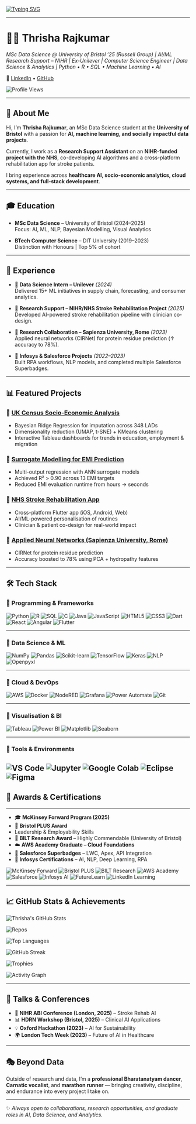 [![Typing SVG](https://readme-typing-svg.demolab.com?font=Fira+Code&weight=600&size=22&pause=600&color=007BFF&center=true&vCenter=true&width=1000&lines=MSc+Data+Science+%40+Bristol+’25+(Russell+Group);AI%2FML+Research+Support+–+NIHR;Ex-Unilever+%7C+CS+Engineer;Python+•+R+•+SQL+•+Machine+Learning+•+AI)](https://git.io/typing-svg)

---

# 👩‍💻 Thrisha Rajkumar  

*MSc Data Science @ University of Bristol ’25 (Russell Group) | AI/ML Research Support – NIHR | Ex-Unilever | Computer Science Engineer | Data Science & Analytics | Python • R • SQL • Machine Learning • AI*


🔗 [LinkedIn](https://www.linkedin.com/in/thrisha-rajkumar/) • [GitHub](https://github.com/thrisharajkumar)  

![Profile Views](https://komarev.com/ghpvc/?username=thrisharajkumar&color=brightgreen&style=flat-square)  

---

## 👋 About Me  

Hi, I’m **Thrisha Rajkumar**, an MSc Data Science student at the **University of Bristol** with a passion for **AI, machine learning, and socially impactful data projects**.  

Currently, I work as a **Research Support Assistant** on an **NIHR-funded project with the NHS**, co-developing AI algorithms and a cross-platform rehabilitation app for stroke patients.  

I bring experience across **healthcare AI, socio-economic analytics, cloud systems, and full-stack development**.  

---
## 🎓 Education  

- **MSc Data Science** – University of Bristol (2024–2025)  
  Focus: AI, ML, NLP, Bayesian Modelling, Visual Analytics  

- **BTech Computer Science** – DIT University (2019–2023)  
  Distinction with Honours | Top 5% of cohort  

---

## 💼 Experience  

- 🏢 **Data Science Intern – Unilever** *(2024)*  
  Delivered 15+ ML initiatives in supply chain, forecasting, and consumer analytics.  

- 🏥 **Research Support – NIHR/NHS Stroke Rehabilitation Project** *(2025)*  
  Developed AI-powered stroke rehabilitation pipeline with clinician co-design.  

- 🧪 **Research Collaboration – Sapienza University, Rome** *(2023)*  
  Applied neural networks (CIRNet) for protein residue prediction (↑ accuracy to 78%).  

- 🏫 **Infosys & Salesforce Projects** *(2022–2023)*  
  Built RPA workflows, NLP models, and completed multiple Salesforce Superbadges.  

---

## 📊 Featured Projects  

### 🔹 [UK Census Socio-Economic Analysis](#)  
- Bayesian Ridge Regression for imputation across 348 LADs  
- Dimensionality reduction (UMAP, t-SNE) + KMeans clustering  
- Interactive Tableau dashboards for trends in education, employment & migration  

### 🔹 [Surrogate Modelling for EMI Prediction](#)  
- Multi-output regression with ANN surrogate models  
- Achieved R² > 0.90 across 13 EMI targets  
- Reduced EMI evaluation runtime from hours → seconds  

### 🔹 [NHS Stroke Rehabilitation App](#)  
- Cross-platform Flutter app (iOS, Android, Web)  
- AI/ML-powered personalisation of routines  
- Clinician & patient co-design for real-world impact  

### 🔹 [Applied Neural Networks (Sapienza University, Rome)](#)  
- CIRNet for protein residue prediction  
- Accuracy boosted to 78% using PCA + hydropathy features  

---
## 🛠️ Tech Stack  

### 🔹 Programming & Frameworks  
![Python](https://img.shields.io/badge/Python-3776AB?style=for-the-badge&logo=python&logoColor=white)
![R](https://img.shields.io/badge/R-276DC3?style=for-the-badge&logo=r&logoColor=white)
![SQL](https://img.shields.io/badge/SQL-003B57?style=for-the-badge&logo=postgresql&logoColor=white)
![C](https://img.shields.io/badge/C-00599C?style=for-the-badge&logo=c&logoColor=white)
![Java](https://img.shields.io/badge/Java-007396?style=for-the-badge&logo=java&logoColor=white)
![JavaScript](https://img.shields.io/badge/JavaScript-F7DF1E?style=for-the-badge&logo=javascript&logoColor=black)
![HTML5](https://img.shields.io/badge/HTML5-E34F26?style=for-the-badge&logo=html5&logoColor=white)
![CSS3](https://img.shields.io/badge/CSS3-1572B6?style=for-the-badge&logo=css3&logoColor=white)
![Dart](https://img.shields.io/badge/Dart-0175C2?style=for-the-badge&logo=dart&logoColor=white)
![React](https://img.shields.io/badge/React-20232A?style=for-the-badge&logo=react&logoColor=61DAFB)
![Angular](https://img.shields.io/badge/Angular-DD0031?style=for-the-badge&logo=angular&logoColor=white)
![Flutter](https://img.shields.io/badge/Flutter-02569B?style=for-the-badge&logo=flutter&logoColor=white)

---

### 🔹 Data Science & ML  
![NumPy](https://img.shields.io/badge/NumPy-013243?style=for-the-badge&logo=numpy&logoColor=white)
![Pandas](https://img.shields.io/badge/Pandas-150458?style=for-the-badge&logo=pandas&logoColor=white)
![Scikit-learn](https://img.shields.io/badge/Scikit--Learn-F7931E?style=for-the-badge&logo=scikit-learn&logoColor=white)
![TensorFlow](https://img.shields.io/badge/TensorFlow-FF6F00?style=for-the-badge&logo=tensorflow&logoColor=white)
![Keras](https://img.shields.io/badge/Keras-D00000?style=for-the-badge&logo=keras&logoColor=white)
![NLP](https://img.shields.io/badge/NLP-BERT%2FLSTM%2FCRF-blueviolet?style=for-the-badge)
![Openpyxl](https://img.shields.io/badge/Openpyxl-FFD43B?style=for-the-badge&logo=python&logoColor=black)

---

### 🔹 Cloud & DevOps  
![AWS](https://img.shields.io/badge/AWS-FF9900?style=for-the-badge&logo=amazon-aws&logoColor=white)
![Docker](https://img.shields.io/badge/Docker-2496ED?style=for-the-badge&logo=docker&logoColor=white)
![NodeRED](https://img.shields.io/badge/Node--RED-8F0000?style=for-the-badge&logo=nodered&logoColor=white)
![Grafana](https://img.shields.io/badge/Grafana-F46800?style=for-the-badge&logo=grafana&logoColor=white)
![Power Automate](https://img.shields.io/badge/Power%20Automate-0066FF?style=for-the-badge&logo=power-automate&logoColor=white)
![Git](https://img.shields.io/badge/Git-F05032?style=for-the-badge&logo=git&logoColor=white)

---

### 🔹 Visualisation & BI  
![Tableau](https://img.shields.io/badge/Tableau-E97627?style=for-the-badge&logo=tableau&logoColor=white)
![Power BI](https://img.shields.io/badge/Power%20BI-F2C811?style=for-the-badge&logo=powerbi&logoColor=black)
![Matplotlib](https://img.shields.io/badge/Matplotlib-00427E?style=for-the-badge&logo=plotly&logoColor=white)
![Seaborn](https://img.shields.io/badge/Seaborn-4C8CBF?style=for-the-badge&logo=python&logoColor=white)

---

### 🔹 Tools & Environments  
![VS Code](https://img.shields.io/badge/VS%20Code-007ACC?style=for-the-badge&logo=visual-studio-code&logoColor=white)
![Jupyter](https://img.shields.io/badge/Jupyter-F37626?style=for-the-badge&logo=jupyter&logoColor=white)
![Google Colab](https://img.shields.io/badge/Google%20Colab-F9AB00?style=for-the-badge&logo=googlecolab&logoColor=black)
![Eclipse](https://img.shields.io/badge/Eclipse-2C2255?style=for-the-badge&logo=eclipse&logoColor=white)
![Figma](https://img.shields.io/badge/Figma-F24E1E?style=for-the-badge&logo=figma&logoColor=white)
---

## 🏅 Awards & Certifications  

---
- 🎓 **McKinsey Forward Program (2025)**
- 🥇 **Bristol PLUS Award**
- Leadership & Employability Skills
- 🧪 **BILT Research Award** – Highly Commendable (University of Bristol)
- ☁️ **AWS Academy Graduate – Cloud Foundations**
- 🔑 **Salesforce Superbadges** – LWC, Apex, API Integration
- 🤖 **Infosys Certifications** – AI, NLP, Deep Learning, RPA

![McKinsey Forward](https://img.shields.io/badge/McKinsey-Forward%20Program-blue?style=for-the-badge&logo=mckinsey&logoColor=white)
![Bristol PLUS](https://img.shields.io/badge/Bristol-PLUS%20Award-9cf?style=for-the-badge&logo=university-of-bristol&logoColor=white)
![BILT Research](https://img.shields.io/badge/BILT-Research%20Award-orange?style=for-the-badge)
![AWS Academy](https://img.shields.io/badge/AWS-Cloud%20Foundations-FF9900?style=for-the-badge&logo=amazon-aws&logoColor=white)
![Salesforce](https://img.shields.io/badge/Salesforce-Superbadges-00A1E0?style=for-the-badge&logo=salesforce&logoColor=white)
![Infosys AI](https://img.shields.io/badge/Infosys-AI%20%7C%20DL%20%7C%20NLP%20%7C%20RPA-blue?style=for-the-badge)
![FutureLearn](https://img.shields.io/badge/FutureLearn-Innovation%20%26%20Enterprise-FF69B4?style=for-the-badge&logo=futurelearn&logoColor=white)
![LinkedIn Learning](https://img.shields.io/badge/LinkedIn-Full%20Stack%20Web%20Development-0A66C2?style=for-the-badge&logo=linkedin&logoColor=white)

---
## 📈 GitHub Stats & Achievements

<!-- Core stats (rounded, gradient bg, gold icons, blue titles) -->
![Thrisha's GitHub Stats](https://github-readme-stats.vercel.app/api?username=thrisharajkumar&show_icons=true&include_all_commits=true&count_private=true&show=prs,issues,contribs,repos&border_radius=20&bg_color=0D1117&title_color=00BFFF&text_color=E6EDF3&icon_color=FFD700)

![Repos](https://github-readme-stats.vercel.app/api/top-repos/?username=thrisharajkumar&theme=radical&border_radius=20)

<!-- Top languages (rounded, same palette) -->
![Top Languages](https://github-readme-stats.vercel.app/api/top-langs/?username=thrisharajkumar&layout=compact&border_radius=20&bg_color=20,0d1117,1a1f2e&title_color=00BFFF&text_color=E6EDF3)

<!-- Streak (rounded, gold ring + warm fire, blue labels) -->
![GitHub Streak](https://streak-stats.demolab.com?user=thrisharajkumar&border_radius=20&background=0D1117&ring=FFD700&fire=FF8C00&currStreakLabel=00BFFF&sideLabels=E6EDF3&dates=8892A6)

<!-- Trophies (fun & gold-themed with rounded cards) -->
![Trophies](https://github-profile-trophy.vercel.app/?username=thrisharajkumar&theme=algolia&margin-w=15&margin-h=15&no-frame=true&row=1&column=6&title=MultiLanguage,Commits,Repositories,Experience,Stars,Followers&no-bg=true)


<!-- Activity graph (blue line + gold points, dark bg, rounded) -->
![Activity Graph](https://github-readme-activity-graph.vercel.app/graph?username=thrisharajkumar&bg_color=0D1117&color=00BFFF&line=00BFFF&point=FFD700&area=true&area_color=1a66ff&hide_border=true)

---
## 🎤 Talks & Conferences  

- 🧠 **NIHR ABI Conference (London, 2025)** – Stroke Rehab AI  
- 📊 **HDRN Workshop (Bristol, 2025)** – Clinical AI Applications  
- 💡 **Oxford Hackathon (2023)** – AI for Sustainability  
- 🌍 **London Tech Week (2023)** – Future of AI in Healthcare  

---

## 🎭 Beyond Data  

Outside of research and data, I’m a **professional Bharatanatyam dancer**, **Carnatic vocalist**, and **marathon runner** — bringing creativity, discipline, and endurance into every project I take on.  

---

✨ *Always open to collaborations, research opportunities, and graduate roles in AI, Data Science, and Analytics.*  
